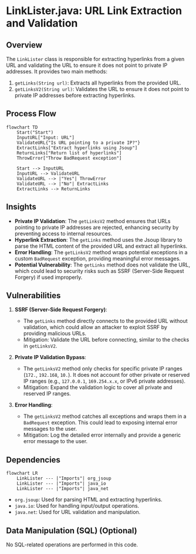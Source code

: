 # LinkLister.java: URL Link Extraction and Validation

## Overview
The `LinkLister` class is responsible for extracting hyperlinks from a given URL and validating the URL to ensure it does not point to private IP addresses. It provides two main methods:
1. `getLinks(String url)`: Extracts all hyperlinks from the provided URL.
2. `getLinksV2(String url)`: Validates the URL to ensure it does not point to private IP addresses before extracting hyperlinks.

## Process Flow
```mermaid
flowchart TD
    Start("Start")
    InputURL["Input: URL"]
    ValidateURL{"Is URL pointing to a private IP?"}
    ExtractLinks["Extract hyperlinks using Jsoup"]
    ReturnLinks["Return list of hyperlinks"]
    ThrowError["Throw BadRequest exception"]

    Start --> InputURL
    InputURL --> ValidateURL
    ValidateURL --> |"Yes"| ThrowError
    ValidateURL --> |"No"| ExtractLinks
    ExtractLinks --> ReturnLinks
```

## Insights
- **Private IP Validation**: The `getLinksV2` method ensures that URLs pointing to private IP addresses are rejected, enhancing security by preventing access to internal resources.
- **Hyperlink Extraction**: The `getLinks` method uses the Jsoup library to parse the HTML content of the provided URL and extract all hyperlinks.
- **Error Handling**: The `getLinksV2` method wraps potential exceptions in a custom `BadRequest` exception, providing meaningful error messages.
- **Potential Vulnerability**: The `getLinks` method does not validate the URL, which could lead to security risks such as SSRF (Server-Side Request Forgery) if used improperly.

## Vulnerabilities
1. **SSRF (Server-Side Request Forgery)**:
   - The `getLinks` method directly connects to the provided URL without validation, which could allow an attacker to exploit SSRF by providing malicious URLs.
   - Mitigation: Validate the URL before connecting, similar to the checks in `getLinksV2`.

2. **Private IP Validation Bypass**:
   - The `getLinksV2` method only checks for specific private IP ranges (`172.`, `192.168`, `10.`). It does not account for other private or reserved IP ranges (e.g., `127.0.0.1`, `169.254.x.x`, or IPv6 private addresses).
   - Mitigation: Expand the validation logic to cover all private and reserved IP ranges.

3. **Error Handling**:
   - The `getLinksV2` method catches all exceptions and wraps them in a `BadRequest` exception. This could lead to exposing internal error messages to the user.
   - Mitigation: Log the detailed error internally and provide a generic error message to the user.

## Dependencies
```mermaid
flowchart LR
    LinkLister --- |"Imports"| org_jsoup
    LinkLister --- |"Imports"| java_io
    LinkLister --- |"Imports"| java_net
```

- `org.jsoup`: Used for parsing HTML and extracting hyperlinks.
- `java.io`: Used for handling input/output operations.
- `java.net`: Used for URL validation and manipulation.

## Data Manipulation (SQL) (Optional)
No SQL-related operations are performed in this code.
